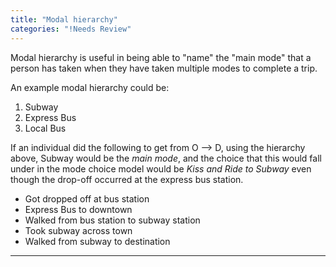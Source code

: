 ```yaml
---
title: "Modal hierarchy"
categories: "!Needs Review"
---
```


Modal hierarchy is useful in being able to "name" the "main mode" that a person has taken when they have taken multiple modes to complete a trip.

An example modal hierarchy could be:

1.  Subway
2.  Express Bus
3.  Local Bus

If an individual did the following to get from O --&gt; D, using the hierarchy above, Subway would be the *main mode*, and the choice that this would fall under in the mode choice model would be *Kiss and Ride to Subway* even though the drop-off occurred at the express bus station.

-   Got dropped off at bus station
-   Express Bus to downtown
-   Walked from bus station to subway station
-   Took subway across town
-   Walked from subway to destination

------------------------------------------------------------------------


